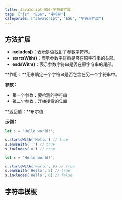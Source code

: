 ```yaml
---
title: JavaScript-ES6-字符串扩展
tags: ["js", "ES6", "字符串"]
categories: ["JavaScript", "ES6", "字符串扩展"]
---
```


<!--more-->

## 方法扩展

- **includes()**：表示是否找到了参数字符串。
- **startsWith()**：表示参数字符串是否在原字符串的头部。
- **endsWith()**：表示参数字符串是否在原字符串的尾部。

**作用：**用来确定一个字符串是否包含在另一个字符串中。

**参数：**

- 第一个参数：要检测的字符串
- 第二个参数：开始搜索的位置

**返回值：**布尔值

**示例：**

```js
let s = 'Hello world!';

s.startsWith('Hello') // true
s.endsWith('!') // true
s.includes('o') // true

let s = 'Hello world!';

s.startsWith('world', 6) // true
s.endsWith('Hello', 5) // true
s.includes('Hello', 6) // false
```

## 字符串模板

